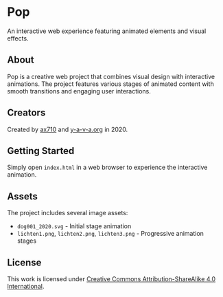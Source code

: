# Pop

An interactive web experience featuring animated elements and visual effects.

## About

Pop is a creative web project that combines visual design with interactive animations. The project features various stages of animated content with smooth transitions and engaging user interactions.

## Creators

Created by [ax710](https://www.ax710.org) and [y-a-v-a.org](https://www.y-a-v-a.org) in 2020.

## Getting Started

Simply open `index.html` in a web browser to experience the interactive animation.

## Assets

The project includes several image assets:
- `dog001_2020.svg` - Initial stage animation
- `lichten1.png`, `lichten2.png`, `lichten3.png` - Progressive animation stages

## License

This work is licensed under [Creative Commons Attribution-ShareAlike 4.0 International](https://creativecommons.org/licenses/by-sa/4.0/).